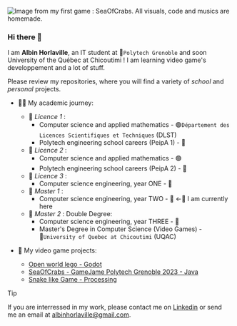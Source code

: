 ![Image from my first game : SeaOfCrabs. All visuals, code and musics are homemade.](https://github.com/AlbinHorlaville/AlbinHorlaville/assets/98279992/3556872e-202f-43b0-898b-5e56d6aa2c02)


### Hi there 👋

I am **Albin Horlaville**, an IT student at 🔵`Polytech Grenoble` and soon University of the Québec at  Chicoutimi ! I am learning video game's developpement and a lot of stuff.

Please review my repositories, where you will find a variety of *school* and *personal* projects.

- 👨‍🎓 My academic journey:
  - 🦎 _Licence 1_ :
      - Computer science and applied mathematics - 🟢`Département des Licences Scientifiques et Techniques` (DLST)
      - Polytech engineering school careers (PeipA 1) - 🔵
  - 🐍 _Licence 2_ :
      - Computer science and applied mathematics - 🟢
      - Polytech engineering school careers (PeipA 2) - 🔵
  - 🦕 _Licence 3_ :
      - Computer science engineering, year ONE - 🔵
  - 🦖 _Master 1_ :
      - Computer science engineering, year TWO - 🔵  <-👾 I am currently here
  - 🐉 _Master 2_ : Double Degree:
      - Computer science engineering, year THREE - 🔵
      - Master's Degree in Computer Science (Video Games) - 🔴`University of Quebec at Chicoutimi` (UQAC)

- 🧞 My video game projects:

  - [Open world lego - Godot](https://github.com/AlbinHorlaville/open-world-lego)
  - [SeaOfCrabs - GameJame Polytech Grenoble 2023 - Java](https://github.com/AlbinHorlaville/SeaOfCrabs_GameJam_Polytech_2023)
  - [Snake like Game - Processing](https://github.com/AlbinHorlaville/Lombriz-Game-Processing)

> [!TIP]
> If you are interressed in my work, please contact me on [Linkedin](www.linkedin.com/in/albin-horlaville) or send me an email at albinhorlaville@gmail.com.
